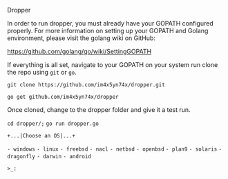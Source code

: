 Dropper

In order to run dropper, you must already have your GOPATH configured properly.
For more information on setting up your GOPATH and Golang environment, please visit the golang wiki on GitHub: 

https://github.com/golang/go/wiki/SettingGOPATH

If everything is all set, navigate to your GOPATH on your system run clone the repo using `git` or `go`.

`git clone https://github.com/im4x5yn74x/dropper.git`

`go get github.com/im4x5yn74x/dropper`

Once cloned, change to the dropper folder and give it a test run.

`cd dropper/;`
`go run dropper.go`

`+...|Choose an OS|...+`

`- windows`
`- linux`
`- freebsd`
`- nacl`
`- netbsd`
`- openbsd`
`- plan9`
`- solaris`
`- dragonfly`
`- darwin`
`- android`

`>_: `
